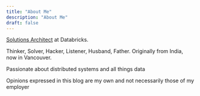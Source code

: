 ```yaml
---
title: "About Me"
description: "About Me"
draft: false
---
```


[Solutions Architect](https://www.linkedin.com/in/saj1th/) at Databricks. 

Thinker, Solver, Hacker, Listener, Husband, Father. Originally from India, now in Vancouver.

Passionate about distributed systems and all things data 

Opinions expressed in this blog are my own and not necessarily those of my employer

